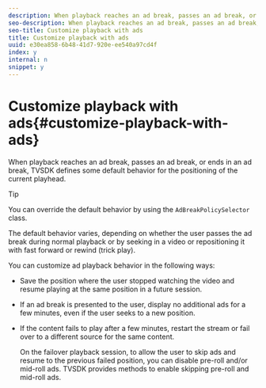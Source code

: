 ```yaml
---
description: When playback reaches an ad break, passes an ad break, or ends in an ad break, TVSDK defines some default behavior for the positioning of the current playhead.
seo-description: When playback reaches an ad break, passes an ad break, or ends in an ad break, TVSDK defines some default behavior for the positioning of the current playhead.
seo-title: Customize playback with ads
title: Customize playback with ads
uuid: e30ea858-6b48-41d7-920e-ee540a97cd4f
index: y
internal: n
snippet: y
---
```


# Customize playback with ads{#customize-playback-with-ads}

When playback reaches an ad break, passes an ad break, or ends in an ad break, TVSDK defines some default behavior for the positioning of the current playhead.

>[!TIP]
>
>You can override the default behavior by using the `AdBreakPolicySelector` class.

The default behavior varies, depending on whether the user passes the ad break during normal playback or by seeking in a video or repositioning it with fast forward or rewind (trick play).

You can customize ad playback behavior in the following ways:

* Save the position where the user stopped watching the video and resume playing at the same position in a future session. 
* If an ad break is presented to the user, display no additional ads for a few minutes, even if the user seeks to a new position. 
* If the content fails to play after a few minutes, restart the stream or fail over to a different source for the same content.

  On the failover playback session, to allow the user to skip ads and resume to the previous failed position, you can disable pre-roll and/or mid-roll ads. TVSDK provides methods to enable skipping pre-roll and mid-roll ads.

